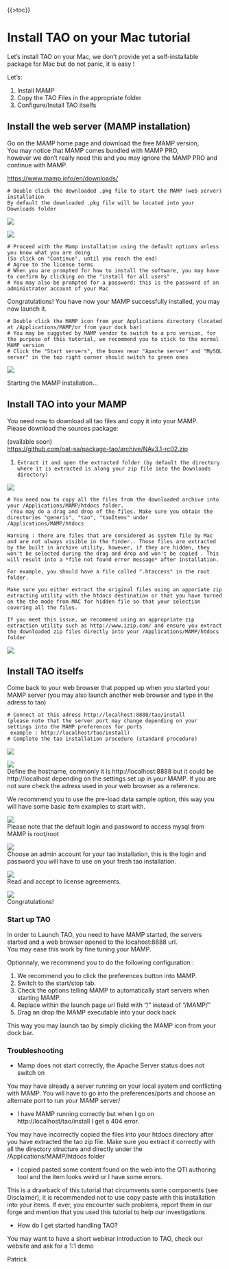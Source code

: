 {{\>toc}}

Install TAO on your Mac tutorial
================================

Let’s install TAO on your Mac, we don’t provide yet a self-installable package for Mac but do not panic, it is easy !

Let’s:

1.  Install MAMP
2.  Copy the TAO Files in the appropriate folder
3.  Configure/Install TAO itselfs

Install the web server (MAMP installation)
------------------------------------------

Go on the MAMP home page and download the free MAMP version,\
You may notice that MAMP comes bundled with MAMP PRO,\
 however we don’t really need this and you may ignore the MAMP PRO and continue with MAMP.

https://www.mamp.info/en/downloads/

    # Double click the downloaded .pkg file to start the MAMP (web server) installation
    By default the downloaded .pkg file will be located into your Downloads folder

![](pkgfile.png)

![](mamp.png)

    # Proceed with the Mamp installation using the default options unless you know what you are doing 
    (So click on "Continue", until you reach the end)
    # Agree to the license terms
    # When you are prompted for how to install the software, you may have to confirm by clicking on the "install for all users"
    # You may also be prompted for a password: this is the password of an administrator account of your Mac

Congratulations! You have now your MAMP successfully installed, you may now launch it.

    # Double click the MAMP icon from your Applications directory (located at /Applications/MAMP/or from your dock bar)
    # You may be suggsted by MAMP vendor to switch to a pro version, for the purpose of this tutorial, we recommend you to stick to the normal MAMP version
    # Click the "Start servers", the boxes near "Apache server" and "MySQL server" in the top right corner should switch to green ones

![](StartingMamp.png)

Starting the MAMP installation…

Install TAO into your MAMP
--------------------------

You need now to download all tao files and copy it into your MAMP.\
Please download the sources package:

(available soon)\
https://github.com/oat-sa/package-tao/archive/NAv3.1-rc02.zip

1.  `Extract it and open the extracted folder (by default the directory where it is extracted
    is along your zip file into the Downloads directory)`

![](extracttao.png)

    # You need now to copy all the files from the downloaded archive into your /Applications/MAMP/htdocs folder.
     (You may do a drag and drop of the files. Make sure you obtain the directories "generis", "tao", "taoItems" under /Applications/MAMP/htdocs

    Warning : there are files that are considered as system file by Mac and are not always visible in the finder.. Those files are extracted by the built in archive utility, however, if they are hidden, they won't be selected during the drag and drop and won't be copied . This will result into a *file not found error message* after installation. 

    For example, you should have a file called ".htaccess" in the root folder.

    Make sure you either extract the original files using an apporiate zip extracting utility with the htdocs destination or that you have turned on the the mode from MAC for hidden file so that your selection covering all the files.  

    If you meet this issue, we recommend using an appropriate zip extraction utility such as http://www.izip.com/ and ensure you extract the downloaded zip files directly into your /Applications/MAMP/htdocs folder

![](copyfiles.png)

Install TAO itselfs
-------------------

Come back to your web browser that popped up when you started your MAMP server (you may also launch another web browser and type in the adress to tao)

    # Connect at this adress http://localhost:8888/tao/install 
    (please note that the server port may change depending on your settings into the MAMP preferences for ports
     example : http://localhost/tao/install)
    # Complete the tao installation procedure (standard procedure)

![](install1.png)

![](install2.png)\
Define the hostname, commonly it is http://localhost:8888 but it could be http://localhost depending on the settings set up in your MAMP. If you are not sure check the adress used in your web browser as a reference.

We recommend you to use the pre-load data sample option, this way you will have some basic item examples to start with.

![](install3.png)\
Please note that the default login and password to access mysql from MAMP is root/root

![](install4.png)\
Choose an admin account for your tao installation, this is the login and password you will have to use on your fresh tao installation.

![](install5.png)\
Read and accept to license agreements.

![](Screenshot%202016-05-27%2010.36.24.png)\
Congratulations!

### Start up TAO

In order to Launch TAO, you need to have MAMP started, the servers started and a web browser opened to the locahost:8888 url.\
You may ease this work by fine tuning your MAMP.

Optionnaly, we recommend you to do the following configuration :

1.  We recommend you to click the preferences button into MAMP.
2.  Switch to the start/stop tab.
3.  Check the options telling MAMP to automatically start servers when starting MAMP.
4.  Replace within the launch page url field with “/” instead of “/MAMP/”
5.  Drag an drop the MAMP executable into your dock back

This way you may launch tao by simply clicking the MAMP icon from your dock bar.

### Troubleshooting

-   Mamp does not start correctly, the Apache Server status does not switch on

You may have already a server running on your local system and conflicting with MAMP. You will have to go into the preferences/ports and choose an alternate port to run your MAMP server/

-   I have MAMP running correctly but when I go on http://localhost/tao/install I get a 404 error.

You may have incorrectly copied the files into your htdocs directory after you have extracted the tao zip file. Make sure you extract it correctly with all the directory structure and directly under the /Applications/MAMP/htdocs folder

-   I copied pasted some content found on the web into the QTI authoring tool and the item looks weird or I have some errors.

This is a drawback of this tutorial that circumvents some components (see Disclaimer), it is recommended not to use copy paste with this installation into your items. If ever, you encounter such problems, report them in our forge and mention that you used this tutorial to help our investigations.

-   How do I get started handling TAO?

You may want to have a short webinar introduction to TAO, check our website and ask for a 1:1 demo

Patrick

